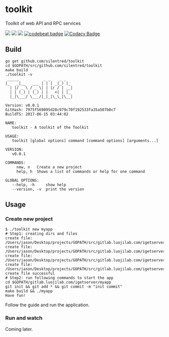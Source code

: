 # toolkit

Toolkit of web API and RPC services

![](https://img.shields.io/badge/language-golang-blue.svg)
![](https://img.shields.io/badge/license-MIT-000000.svg)
![](https://img.shields.io/github/tag/silentred/toolkit.svg)
[![codebeat badge](https://codebeat.co/badges/644e898b-f0cb-4a05-b701-cdfb790c37e5)](https://codebeat.co/projects/github-com-silentred-toolkit-master)
[![Codacy Badge](https://api.codacy.com/project/badge/Grade/ae66252a0e4b45719e08037088d07863)](https://www.codacy.com/app/silentred/toolkit?utm_source=github.com&amp;utm_medium=referral&amp;utm_content=silentred/toolkit&amp;utm_campaign=Badge_Grade)

## Build

```
go get github.com/silentred/toolkit
cd $GOPATH/src/github.com/silentred/toolkit
make build
./toolkit -v
 _____           _ _    _ _
|_   _|__   ___ | | | _(_) |_
  | |/ _ \ / _ \| | |/ / | __|
  | | (_) | (_) | |   <| | |_
  |_|\___/ \___/|_|_|\_\_|\__|

Version: v0.0.1
GitHash: 7975f569095d28c979c70f192533fa35a507b0c7
BuildTS: 2017-06-15 03:44:02

NAME:
   toolkit - A toolkit of the Toolkit

USAGE:
   toolkit [global options] command [command options] [arguments...]

VERSION:
   v0.0.1

COMMANDS:
     new, n   Create a new project
     help, h  Shows a list of commands or help for one command

GLOBAL OPTIONS:
   --help, -h     show help
   --version, -v  print the version
```

## Usage

### Create new project

```
$ ./toolkit new myapp
# Step1: creating dirs and files
create file: /Users/jason/Desktop/projects/GOPATH/src/gitlab.luojilab.com/igetserver/myapp/main.go
create file: /Users/jason/Desktop/projects/GOPATH/src/gitlab.luojilab.com/igetserver/myapp/service/echo.go
create file: /Users/jason/Desktop/projects/GOPATH/src/gitlab.luojilab.com/igetserver/myapp/Makefile
create file: /Users/jason/Desktop/projects/GOPATH/src/gitlab.luojilab.com/igetserver/myapp/config.toml
create file successful
# Step2: run following commands to start the app
cd $GOPATH/gitlab.luojilab.com/igetserver/myapp
git init && git add * && git commit -m "init commit"
make build && ./myapp
Have fun!
```

Follow the guide and run the application.

### Run and watch

Coming later.
